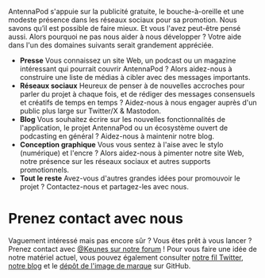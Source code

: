 AntennaPod s'appuie sur la publicité gratuite, le bouche-à-oreille et une modeste
présence dans les réseaux sociaux pour sa promotion. Nous savons qu’il est
possible de faire mieux. Et vous l'avez peut-être pensé aussi. Alors pourquoi ne
pas nous aider à nous développer ? Votre aide dans l'un des domaines suivants
serait grandement appréciée.

* **Presse** Vous connaissez un site Web, un podcast ou un magazine intéressant
qui pourrait couvrir AntennaPod ? Alors aidez-nous à construire une liste de
médias à cibler avec des messages importants.
* **Réseaux sociaux** Heureux de penser à de nouvelles accroches pour parler du
projet à chaque fois, et de rédiger des messages consensuels et créatifs de
temps en temps ? Aidez-nous à nous engager auprès d'un public plus large sur
Twitter/X & Mastodon.
* **Blog** Vous souhaitez écrire sur les nouvelles fonctionnalités de
l'application, le projet AntennaPod ou un écosystème ouvert de podcasting en
général ? Aidez-nous à maintenir notre blog.
* **Conception graphique** Vous vous sentez à l'aise avec le stylo (numérique) et
l'encre ? Alors aidez-nous à pimenter notre site Web, notre présence sur les
réseaux sociaux et autres supports promotionnels.
* **Tout le reste** Avez-vous d'autres grandes idées pour promouvoir le projet ?
Contactez-nous et partagez-les avec nous.

# Prenez contact avec nous

Vaguement intéressé mais pas encore sûr ? Vous êtes prêt à vous lancer ? Prenez
contact avec [@Keunes sur notre forum](https://forum.antennapod.org/u/keunes) !
Pour vous faire une idée de notre matériel actuel, vous pouvez également
consulter [notre fil Twitter](https://www.twitter.com/antennapod), [notre
blog](/blog) et le [dépôt de l'image de
marque](https://github.com/AntennaPod/Branding) sur GitHub.
